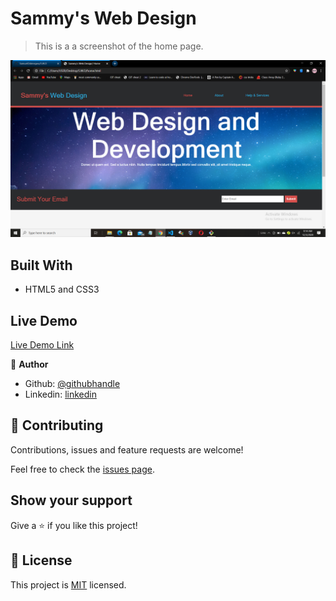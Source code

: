 # Sammy's Web Design

> This is a a screenshot of the home page.

![screenshot](./screenshot.png)

## Built With

- HTML5 and CSS3

## Live Demo

[Live Demo Link](http://127.0.0.1:5500/S.W.D/home.html)



👤 **Author**

- Github: [@githubhandle](https://github.com/SamuelOdimegwu)
- Linkedin: [linkedin](https://www.linkedin.com/in/samuel-odimegwu-0364291a8/)


## 🤝 Contributing

Contributions, issues and feature requests are welcome!

Feel free to check the [issues page](issues/).

## Show your support

Give a ⭐️ if you like this project!

## 📝 License

This project is [MIT](lic.url) licensed.
